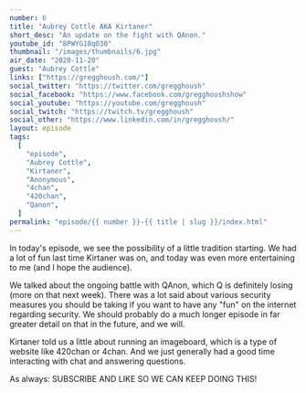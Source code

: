 ```yaml
---
number: 6
title: "Aubrey Cottle AKA Kirtaner"
short_desc: "An update on the fight with QAnon."
youtube_id: "8PWYG10qO30"
thumbnail: "/images/thumbnails/6.jpg"
air_date: "2020-11-20"
guest: "Aubrey Cottle"
links: ["https://gregghoush.com/"]
social_twitter: "https://twitter.com/gregghoush"
social_facebook: "https://www.facebook.com/gregghoushshow"
social_youtube: "https://youtube.com/gregghoush"
social_twitch: "https://twitch.tv/gregghoush"
social_other: "https://www.linkedin.com/in/gregghoush/"
layout: episode
tags:
  [
    "episode",
    "Aubrey Cottle",
    "Kirtaner",
    "Anonymous",
    "4chan",
    "420chan",
    "Qanon",
  ]
permalink: "episode/{{ number }}-{{ title | slug }}/index.html"
---
```


In today's episode, we see the possibility of a little tradition starting. We had a lot of fun last time Kirtaner was on, and today was even more entertaining to me (and I hope the audience).

We talked about the ongoing battle with QAnon, which Q is definitely losing (more on that next week). There was a lot said about various security measures you should be taking if you want to have any "fun" on the internet regarding security. We should probably do a much longer episode in far greater detail on that in the future, and we will.

Kirtaner told us a little about running an imageboard, which is a type of website like 420chan or 4chan. And we just generally had a good time interacting with chat and answering questions.

As always: SUBSCRIBE AND LIKE SO WE CAN KEEP DOING THIS!
